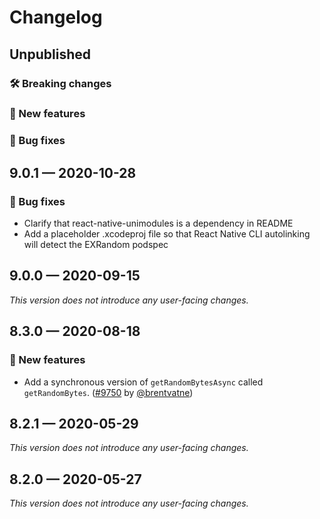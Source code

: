 # Changelog

## Unpublished

### 🛠 Breaking changes

### 🎉 New features

### 🐛 Bug fixes

## 9.0.1 — 2020-10-28

### 🐛 Bug fixes

- Clarify that react-native-unimodules is a dependency in README
- Add a placeholder .xcodeproj file so that React Native CLI autolinking will detect the EXRandom podspec

## 9.0.0 — 2020-09-15

_This version does not introduce any user-facing changes._

## 8.3.0 — 2020-08-18

### 🎉 New features

- Add a synchronous version of `getRandomBytesAsync` called `getRandomBytes`. ([#9750](https://github.com/expo/expo/pull/9750) by [@brentvatne](https://github.com/brentvatne))

## 8.2.1 — 2020-05-29

*This version does not introduce any user-facing changes.*

## 8.2.0 — 2020-05-27

*This version does not introduce any user-facing changes.*
